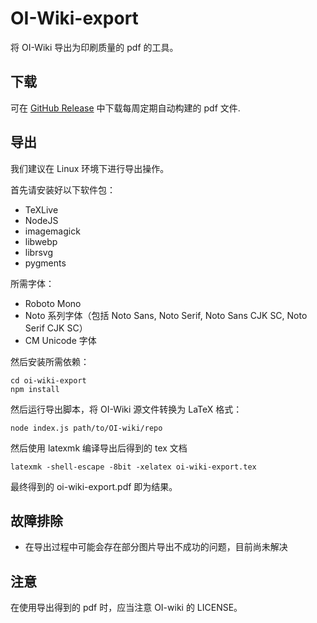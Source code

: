 # OI-Wiki-export

将 OI-Wiki 导出为印刷质量的 pdf 的工具。

## 下载

可在 [GitHub Release](https://github.com/OI-wiki/OI-Wiki-export/releases) 中下载每周定期自动构建的 pdf 文件.

## 导出

我们建议在 Linux 环境下进行导出操作。

首先请安装好以下软件包：

- TeXLive
- NodeJS
- imagemagick
- libwebp
- librsvg
- pygments

所需字体：

- Roboto Mono
- Noto 系列字体（包括 Noto Sans, Noto Serif, Noto Sans CJK SC, Noto Serif CJK SC）
- CM Unicode 字体

然后安装所需依赖：

```
cd oi-wiki-export
npm install
```
然后运行导出脚本，将 OI-Wiki 源文件转换为 LaTeX 格式：

```
node index.js path/to/OI-wiki/repo
```

然后使用 latexmk 编译导出后得到的 tex 文档

```
latexmk -shell-escape -8bit -xelatex oi-wiki-export.tex
```

最终得到的 oi-wiki-export.pdf 即为结果。

## 故障排除

- 在导出过程中可能会存在部分图片导出不成功的问题，目前尚未解决

## 注意

在使用导出得到的 pdf 时，应当注意 OI-wiki 的 LICENSE。
